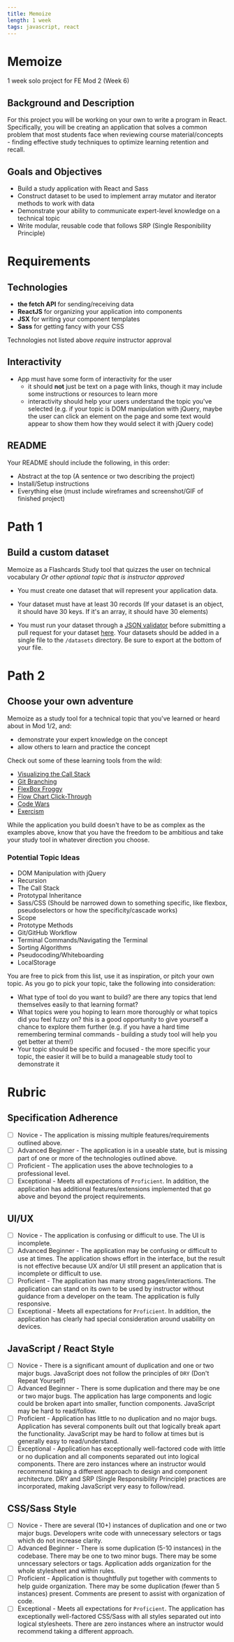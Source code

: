 ```yaml
---
title: Memoize
length: 1 week
tags: javascript, react
---
```


# Memoize

1 week solo project for FE Mod 2 (Week 6)

## Background and Description

For this project you will be working on your own to write a program in React. Specifically, you will be creating an application that solves a common problem that most students face when reviewing course material/concepts - finding effective study techniques to optimize learning retention and recall.

## Goals and Objectives

- Build a study application with React and Sass
- Construct dataset to be used to implement array mutator and iterator methods to work with data
- Demonstrate your ability to communicate expert-level knowledge on a technical topic
- Write modular, reusable code that follows SRP (Single Responibility Principle)

# Requirements

## Technologies

* **the fetch API** for sending/receiving data
* **ReactJS** for organizing your application into components
* **JSX** for writing your component templates
* **Sass** for getting fancy with your CSS

Technologies not listed above *require* instructor approval

## Interactivity

* App must have some form of interactivity for the user
  * it should **not** just be text on a page with links, though it may include some instructions or resources to learn more
  * interactivity should help your users understand the topic you've selected (e.g. if your topic is DOM manipulation with jQuery, maybe the user can click an element on the page and some text would appear to show them how they would select it with jQuery code) 

## README

Your README should include the following, in this order:

- Abstract at the top (A sentence or two describing the project)
- Install/Setup instructions
- Everything else (must include wireframes and screenshot/GIF of finished project)

# Path 1 

## Build a custom dataset

Memoize as a Flashcards Study tool that quizzes the user on technical vocabulary
_Or other optional topic that is instructor approved_

* You must create one dataset that will represent your application data.

* Your dataset must have at least 30 records (If your dataset is an object, it should have 30 keys. If it's an array, it should have 30 elements)

* You must run your dataset through a [JSON validator](https://jsonlint.com/) before submitting a pull request for your dataset [here](). Your datasets should be added in a single file to the `/datasets` directory. Be sure to export at the bottom of your file.

# Path 2 

## Choose your own adventure 

Memoize as a study tool for a technical topic that you've learned or heard about in Mod 1/2, and:
  * demonstrate your expert knowledge on the concept
  * allow others to learn and practice the concept  

Check out some of these learning tools from the wild: 

* [Visualizing the Call Stack](http://latentflip.com/loupe/?code=JC5vbignYnV0dG9uJywgJ2NsaWNrJywgZnVuY3Rpb24gb25DbGljaygpIHsKICAgIHNldFRpbWVvdXQoZnVuY3Rpb24gdGltZXIoKSB7CiAgICAgICAgY29uc29sZS5sb2coJ1lvdSBjbGlja2VkIHRoZSBidXR0b24hJyk7ICAgIAogICAgfSwgMjAwMCk7Cn0pOwoKY29uc29sZS5sb2coIkhpISIpOwoKc2V0VGltZW91dChmdW5jdGlvbiB0aW1lb3V0KCkgewogICAgY29uc29sZS5sb2coIkNsaWNrIHRoZSBidXR0b24hIik7Cn0sIDUwMDApOwoKY29uc29sZS5sb2coIldlbGNvbWUgdG8gbG91cGUuIik7!!!PGJ1dHRvbj5DbGljayBtZSE8L2J1dHRvbj4%3D)
* [Git Branching](https://learngitbranching.js.org/)
* [FlexBox Froggy](https://flexboxfroggy.com/)
* [Flow Chart Click-Through](http://learntocode.westminster.ac.uk/codeVisAlpha.php)
* [Code Wars](http://codewars.com)
* [Exercism](https://exercism.io/)

While the application you build doesn't have to be as complex as the examples above, know that you have the freedom to be ambitious and take your study tool in whatever direction you choose.

### Potential Topic Ideas

* DOM Manipulation with jQuery
* Recursion
* The Call Stack
* Prototypal Inheritance
* Sass/CSS (Should be narrowed down to something specific, like flexbox, pseudoselectors or how the specificity/cascade works)
* Scope
* Prototype Methods
* Git/GitHub Workflow
* Terminal Commands/Navigating the Terminal
* Sorting Algorithms
* Pseudocoding/Whiteboarding
* LocalStorage

You are free to pick from this list, use it as inspiration, or pitch your own topic. As you go to pick your topic, take the following into consideration:

* What type of tool do you want to build? are there any topics that lend themselves easily to that learning format?
* What topics were you hoping to learn more thoroughly or what topics did you feel fuzzy on? this is a good opportunity to give yourself a chance to explore them further (e.g. if you have a hard time remembering terminal commands - building a study tool will help you get better at them!)
* Your topic should be specific and focused - the more specific your topic, the easier it will be to build a manageable study tool to demonstrate it

# Rubric

## Specification Adherence

* [ ]  Novice - The application is missing multiple features/requirements outlined above. 
* [ ]  Advanced Beginner - The application is in a useable state, but is missing part of one or more of the technologies outlined above.
* [ ]  Proficient - The application uses the above technologies to a professional level. 
* [ ]  Exceptional - Meets all expectations of `Proficient`. In addition, the application has additional features/extensions implemented that go above and beyond the project requirements.

## UI/UX

* [ ] Novice - The application is confusing or difficult to use. The UI is incomplete.
* [ ] Advanced Beginner - The application may be confusing or difficult to use at times. The application shows effort in the interface, but the result is not effective because UX and/or UI still present an application that is incomplete or difficult to use.
* [ ] Proficient - The application has many strong pages/interactions. The application can stand on its own to be used by instructor without guidance from a developer on the team. The application is fully responsive.
* [ ] Exceptional - Meets all expectations for `Proficient`. In addition, the application has clearly had special consideration around usability on devices. 

## JavaScript / React Style

* [ ] Novice - There is a significant amount of duplication and one or two major bugs. JavaScript does not follow the principles of `DRY` (Don't Repeat Yourself)
* [ ] Advanced Beginner - There is some duplication and there may be one or two major bugs. The application has large components and logic could be broken apart into smaller, function components. JavaScript may be hard to read/follow.
* [ ] Proficient - Application has little to no duplication and no major bugs. Application has several components built out that logically break apart the functionality. JavaScript may be hard to follow at times but is generally easy to read/understand. 
* [ ] Exceptional - Application has exceptionally well-factored code with little or no duplication and all components separated out into logical components. There are zero instances where an instructor would recommend taking a different approach to design and component architecture. DRY and SRP (Single Responsibility Principle) practices are incorporated, making JavaScript very easy to follow/read.

## CSS/Sass Style

* [ ] Novice - There are several (10+) instances of duplication and one or two major bugs. Developers write code with unnecessary selectors or tags which do not increase clarity.
* [ ] Advanced Beginner - There is some duplication (5-10 instances) in the codebase. There may be one to two minor bugs. There may be some unncessary selectors or tags. Application adds organization for the whole stylesheet and within rules.
* [ ] Proficient - Application is thoughtfully put together with comments to help guide organization. There may be some duplication (fewer than 5 instances) present. Comments are present to assist with organization of code.
* [ ] Exceptional - Meets all expectations for `Proficient`. The application has exceptionally well-factored CSS/Sass with all styles separated out into logical stylesheets. There are zero instances where an instructor would recommend taking a different approach.